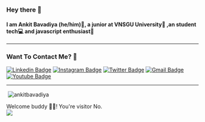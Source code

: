 ### Hey there 👋

#### I am Ankit Bavadiya (he/him)👦, a junior at VNSGU University🏫 ,an student tech💻 and javascript enthusiast💝

---

### Want To Contact Me? 📱

[![Linkedin Badge](https://img.shields.io/badge/-Ankit_Bavadiya-blue?style=plastic&logo=Linkedin&logoColor=white&link=https://www.linkedin.com/in/ankitbavadiya/)](https://www.linkedin.com/in/ankitbavadiya/)
[![Instagram Badge](https://img.shields.io/badge/-ankitbavadiya-purple?style=plastic&logo=instagram&logoColor=white&link=https://instagram.com/ankitbavadiya/)](https://instagram.com/ankitbavadiya)
[![Twitter Badge](https://img.shields.io/badge/-BavadiyaAnkit-blue?style=plastic&logo=Twitter&logoColor=white&link=https://twitter.com/BavadiyaAnkit/)](https://twitter.com/BavadiyaAnkit/)
[![Gmail Badge](https://img.shields.io/badge/ankitbavadiya1011@gmail.com-white?style=plastic&logo=Gmail&logoColor=&link=mailto:ankitbavadiya1011@gmail.com)](mailto:ankitbavadiya1011@gmail.com)
[![Youtube Badge](https://img.shields.io/badge/-abs_webzone-black?style=plastic&logo=youtube&logoColor=white&link=https://www.youtube.com/channel/UC2Bg1JaAeMnoVdIESuq7MuA)](https://www.youtube.com/channel/UC2Bg1JaAeMnoVdIESuq7MuA)


---

<p>&nbsp;<img align="center" src="https://github-readme-stats.vercel.app/api?username=ankitbavadiya&show_icons=true&theme=dark" alt="ankitbavadiya" /></p>

<p> 
  Welcome buddy 👋🏻! You're visitor No. <br>
  <img src="https://profile-counter.glitch.me/ankitbavadiya/count.svg" />
</p>
